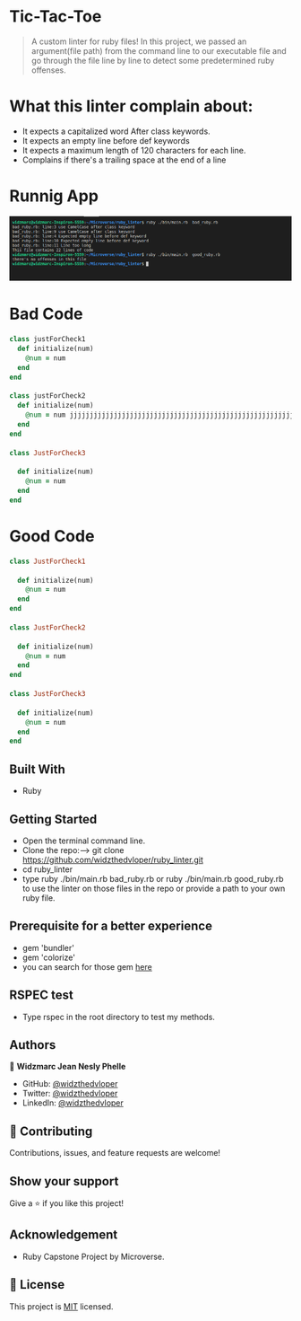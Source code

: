  # Tic-Tac-Toe


> A custom linter for ruby files! In this project, we passed an argument(file path) from the command line to our executable file and go through the file line by line to detect some predetermined ruby offenses.

# What this linter complain about:
- It expects a capitalized word After class keywords. 
- It expects an empty line before def keywords
- It expects a maximum length of 120 characters for each line.
- Complains if there's a trailing space at the end of a line

# Runnig App
![](assets/running_code.png)

# Bad Code
```ruby
class justForCheck1
  def initialize(num)
    @num = num
  end
end

class justForCheck2
  def initialize(num)
    @num = num jjjjjjjjjjjjjjjjjjjjjjjjjjjjjjjjjjjjjjjjjjjjjjjjjjjjjjjjjjjjjjjjjjjjjjjjjjjjjjjjjjjjjjjjjjjjjjjjjjjjjjjjjjjjjjjjjjjjjjjjjjjjjjjjjjjjjjjjj
  end
end

class JustForCheck3

  def initialize(num)
    @num = num
  end
end
```

# Good Code
```Ruby
class JustForCheck1

  def initialize(num)
    @num = num
  end
end

class JustForCheck2

  def initialize(num)
    @num = num
  end
end

class JustForCheck3

  def initialize(num)
    @num = num
  end
end
```

## Built With

- Ruby


## Getting Started

- Open the terminal command line.
- Clone the repo:--> git clone https://github.com/widzthedvloper/ruby_linter.git
- cd ruby_linter
- type ruby ./bin/main.rb  bad_ruby.rb or ruby ./bin/main.rb  good_ruby.rb to use the linter on those files in the repo or provide a path to your own ruby file.

## Prerequisite for a better experience

- gem 'bundler'
- gem 'colorize'
- you can search for those gem [here](https://rubygems.org/)

## RSPEC test

- Type rspec in the root directory to test my methods.

## Authors

👤 **Widzmarc Jean Nesly Phelle**

- GitHub: [@widzthedvloper](https://github.com/widzthedvloper)
- Twitter: [@widzthedvloper](https://twitter.com/widzthedvloper)
- LinkedIn: [@widzthedvloper](https://www.linkedin.com/in/widzmarc-jean-nesly-phelle-252a26129/)

## 🤝 Contributing

Contributions, issues, and feature requests are welcome!

## Show your support

Give a ⭐️ if you like this project!

## Acknowledgement

- Ruby Capstone Project by Microverse.


## 📝 License

This project is [MIT](/LICENSE) licensed.